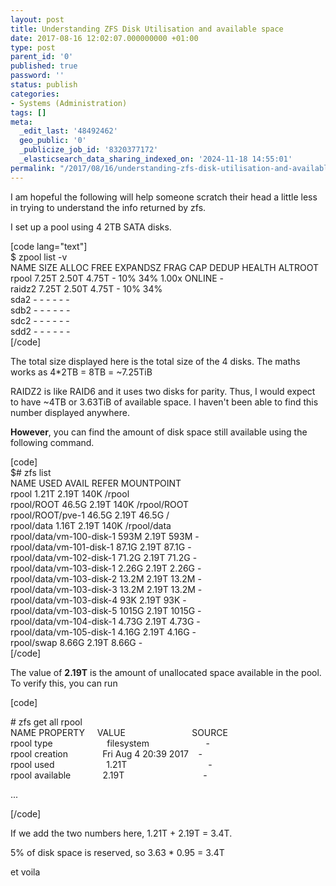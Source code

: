 ```yaml
---
layout: post
title: Understanding ZFS Disk Utilisation and available space
date: 2017-08-16 12:02:07.000000000 +01:00
type: post
parent_id: '0'
published: true
password: ''
status: publish
categories:
- Systems (Administration)
tags: []
meta:
  _edit_last: '48492462'
  geo_public: '0'
  _publicize_job_id: '8320377172'
  _elasticsearch_data_sharing_indexed_on: '2024-11-18 14:55:01'
permalink: "/2017/08/16/understanding-zfs-disk-utilisation-and-available-space/"
---
```


I am hopeful the following will help someone scratch their head a little
less in trying to understand the info returned by zfs.

I set up a pool using 4 2TB SATA disks.

\[code lang=\"text\"\]\
\$ zpool list -v\
NAME SIZE ALLOC FREE EXPANDSZ FRAG CAP DEDUP HEALTH ALTROOT\
rpool 7.25T 2.50T 4.75T - 10% 34% 1.00x ONLINE -\
raidz2 7.25T 2.50T 4.75T - 10% 34%\
sda2 - - - - - -\
sdb2 - - - - - -\
sdc2 - - - - - -\
sdd2 - - - - - -\
\[/code\]

The total size displayed here is the total size of the 4 disks. The
maths works as 4\*2TB = 8TB = \~7.25TiB

RAIDZ2 is like RAID6 and it uses two disks for parity. Thus, I would
expect to have \~4TB or 3.63TiB of available space. I haven\'t been able
to find this number displayed anywhere.

**However**, you can find the amount of disk space still available using
the following command.

\[code\]\
\$# zfs list\
NAME USED AVAIL REFER MOUNTPOINT\
rpool 1.21T 2.19T 140K /rpool\
rpool/ROOT 46.5G 2.19T 140K /rpool/ROOT\
rpool/ROOT/pve-1 46.5G 2.19T 46.5G /\
rpool/data 1.16T 2.19T 140K /rpool/data\
rpool/data/vm-100-disk-1 593M 2.19T 593M -\
rpool/data/vm-101-disk-1 87.1G 2.19T 87.1G -\
rpool/data/vm-102-disk-1 71.2G 2.19T 71.2G -\
rpool/data/vm-103-disk-1 2.26G 2.19T 2.26G -\
rpool/data/vm-103-disk-2 13.2M 2.19T 13.2M -\
rpool/data/vm-103-disk-3 13.2M 2.19T 13.2M -\
rpool/data/vm-103-disk-4 93K 2.19T 93K -\
rpool/data/vm-103-disk-5 1015G 2.19T 1015G -\
rpool/data/vm-104-disk-1 4.73G 2.19T 4.73G -\
rpool/data/vm-105-disk-1 4.16G 2.19T 4.16G -\
rpool/swap 8.66G 2.19T 8.66G -\
\[/code\]

The value of **2.19T** is the amount of unallocated space available in
the pool. To verify this, you can run

\[code\]

\# zfs get all rpool\
NAME PROPERTY     VALUE                           SOURCE\
rpool type                      filesystem                       -\
rpool creation              Fri Aug 4 20:39 2017    -\
rpool used                     1.21T                                 -\
rpool available             2.19T                                -

\...

\[/code\]

If we add the two numbers here, 1.21T + 2.19T = 3.4T.

5% of disk space is reserved, so 3.63 \* 0.95 = 3.4T

et voila

